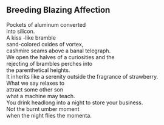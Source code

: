 Breeding Blazing Affection
--------------------------
Pockets of aluminum converted  
into silicon.  
A kiss -like bramble  
sand-colored oxides of vortex,  
cashmire seams above a banal telegraph.  
We open the halves of a curiosities and the  
rejecting of brambles perches into  
the parenthetical heights.  
It inherits like a serenity outside the fragrance of strawberry.  
What we say relaxes to  
attract some other son  
what a machine may teach.  
You drink headlong into a night to store your business.  
Not the burnt umber moment  
when the night flies the momenta.  
